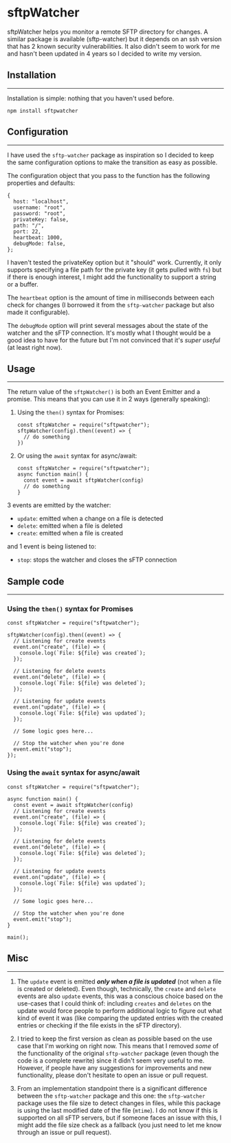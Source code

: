 # sftpWatcher

sftpWatcher helps you monitor a remote SFTP directory for changes.
A similar package is available (sftp-watcher) but it depends on an ssh version that has 2 known security vulnerabilities. It also didn't seem to work for me and hasn't been updated in 4 years so I decided to write my version.

## Installation

---

Installation is simple: nothing that you haven't used before.

    npm install sftpwatcher

## Configuration

---

I have used the `sftp-watcher` package as inspiration so I decided to keep the same configuration options to make the transition as easy as possible.

The configuration object that you pass to the function has the following properties and defaults:

    {
      host: "localhost",
      username: "root",
      password: "root",
      privateKey: false,
      path: "/",
      port: 22,
      heartbeat: 1000,
      debugMode: false,
    };

I haven't tested the privateKey option but it "should" work. Currently, it only supports specifying a file path for the private key (it gets pulled with `fs`) but if there is enough interest, I might add the functionality to support a string or a buffer.

The `heartbeat` option is the amount of time in milliseconds between each check for changes (I borrowed it from the `sftp-watcher` package but also made it configurable).

The `debugMode` option will print several messages about the state of the watcher and the sFTP connection. It's mostly what I thought would be a good idea to have for the future but I'm not convinced that it's _super useful_ (at least right now).

## Usage

---

The return value of the `sftpWatcher()` is both an Event Emitter and a promise. This means that you can use it in 2 ways (generally speaking):

1.  Using the `then()` syntax for Promises:

        const sftpWatcher = require("sftpwatcher");
        sftpWatcher(config).then((event) => {
          // do something
        })

2.  Or using the `await` syntax for async/await:

        const sftpWatcher = require("sftpwatcher");
        async function main() {
          const event = await sftpWatcher(config)
          // do something
        }

3 events are emitted by the watcher:

- `update`: emitted when a change on a file is detected
- `delete`: emitted when a file is deleted
- `create`: emitted when a file is created

and 1 event is being listened to:

- `stop`: stops the watcher and closes the sFTP connection

## Sample code

---

### Using the `then()` syntax for Promises

    const sftpWatcher = require("sftpwatcher");

    sftpWatcher(config).then((event) => {
      // Listening for create events
      event.on("create", (file) => {
        console.log(`File: ${file} was created`);
      });

      // Listening for delete events
      event.on("delete", (file) => {
        console.log(`File: ${file} was deleted`);
      });

      // Listening for update events
      event.on("update", (file) => {
        console.log(`File: ${file} was updated`);
      });

      // Some logic goes here...

      // Stop the watcher when you're done
      event.emit("stop");
    });

### Using the `await` syntax for async/await

    const sftpWatcher = require("sftpwatcher");

    async function main() {
      const event = await sftpWatcher(config)
      // Listening for create events
      event.on("create", (file) => {
        console.log(`File: ${file} was created`);
      });

      // Listening for delete events
      event.on("delete", (file) => {
        console.log(`File: ${file} was deleted`);
      });

      // Listening for update events
      event.on("update", (file) => {
        console.log(`File: ${file} was updated`);
      });

      // Some logic goes here...

      // Stop the watcher when you're done
      event.emit("stop");
    }

    main();

## Misc

---

1. The `update` event is emitted _**only when a file is updated**_ (not when a file is created or deleted). Even though, technically, the `create` and `delete` events are also `update` events, this was a conscious choice based on the use-cases that I could think of: including `creates` and `deletes` on the update would force people to perform additional logic to figure out what kind of event it was (like comparing the updated entries with the created entries or checking if the file exists in the sFTP directory).

2. I tried to keep the first version as clean as possible based on the use case that I'm working on right now. This means that I removed _some_ of the functionality of the original `sftp-watcher` package (even though the code is a complete rewrite) since it didn't seem very useful to me. However, if people have any suggestions for improvements and new functionality, please don't hesitate to open an issue or pull request.

3. From an implementation standpoint there is a significant difference between the `sftp-watcher` package and this one: the `sftp-watcher` package uses the file size to detect changes in files, while this package is using the last modified date of the file (`mtime`). I do not know if this is supported on all sFTP servers, but if someone faces an issue with this, I might add the file size check as a fallback (you just need to let me know through an issue or pull request).
